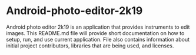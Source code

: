# Android-photo-editor-2k19

Android photo editor 2k19 is an application that provides instruments to edit images. This README.md file will provide short documentation on how to setup, run, and use current application. File also contains information about initial project contributors, libraries that are being used, and licenses.
